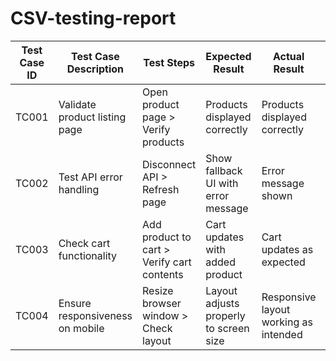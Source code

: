 # CSV-testing-report

 <thead>
  <table>
            <tr>
                <th>Test Case ID</th>
                <th>Test Case Description</th>
                <th>Test Steps</th>
                <th>Expected Result</th>
                <th>Actual Result</th>
                <th>Status</th>
                <th>Assigned To</th>
                <th>Remarks</th>
            </tr>
        </thead>
        <tbody>
            <tr>
                <td>TC001</td>
                <td>Validate product listing page</td>
                <td>Open product page > Verify products</td>
                <td>Products displayed correctly</td>
                <td>Products displayed correctly</td>
                <td>Passed</td>
                <td>Low</td>
                <td>No issues found</td>
            </tr>
            <tr>
                <td>TC002</td>
                <td>Test API error handling</td>
                <td>Disconnect API > Refresh page</td>
                <td>Show fallback UI with error message</td>
                <td>Error message shown</td>
                <td>Passed</td>
                <td>Medium</td>
                <td>Handled gracefully</td>
            </tr>
            <tr>
                <td>TC003</td>
                <td>Check cart functionality</td>
                <td>Add product to cart > Verify cart contents</td>
                <td>Cart updates with added product</td>
                <td>Cart updates as expected</td>
                <td>Passed</td>
                <td>High</td>
                <td>Works as expected</td>
            </tr>
            <tr>
                <td>TC004</td>
                <td>Ensure responsiveness on mobile</td>
                <td>Resize browser window > Check layout</td>
                <td>Layout adjusts properly to screen size</td>
                <td>Responsive layout working as intended</td>
                <td>Passed</td>
                <td>Medium</td>
                <td>Test Responsive successful</td>
            </tr>
        </tbody>
  </table>
